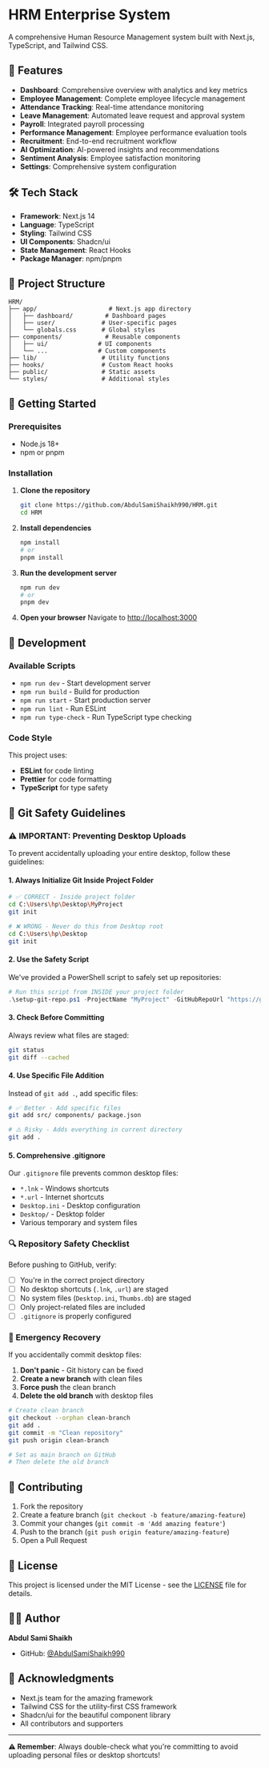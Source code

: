 # HRM Enterprise System

A comprehensive Human Resource Management system built with Next.js, TypeScript, and Tailwind CSS.

## 🚀 Features

- **Dashboard**: Comprehensive overview with analytics and key metrics
- **Employee Management**: Complete employee lifecycle management
- **Attendance Tracking**: Real-time attendance monitoring
- **Leave Management**: Automated leave request and approval system
- **Payroll**: Integrated payroll processing
- **Performance Management**: Employee performance evaluation tools
- **Recruitment**: End-to-end recruitment workflow
- **AI Optimization**: AI-powered insights and recommendations
- **Sentiment Analysis**: Employee satisfaction monitoring
- **Settings**: Comprehensive system configuration

## 🛠️ Tech Stack

- **Framework**: Next.js 14
- **Language**: TypeScript
- **Styling**: Tailwind CSS
- **UI Components**: Shadcn/ui
- **State Management**: React Hooks
- **Package Manager**: npm/pnpm

## 📁 Project Structure

```
HRM/
├── app/                    # Next.js app directory
│   ├── dashboard/         # Dashboard pages
│   ├── user/             # User-specific pages
│   └── globals.css       # Global styles
├── components/            # Reusable components
│   ├── ui/              # UI components
│   └── ...              # Custom components
├── lib/                  # Utility functions
├── hooks/                # Custom React hooks
├── public/               # Static assets
└── styles/               # Additional styles
```

## 🚀 Getting Started

### Prerequisites

- Node.js 18+ 
- npm or pnpm

### Installation

1. **Clone the repository**
   ```bash
   git clone https://github.com/AbdulSamiShaikh990/HRM.git
   cd HRM
   ```

2. **Install dependencies**
   ```bash
   npm install
   # or
   pnpm install
   ```

3. **Run the development server**
   ```bash
   npm run dev
   # or
   pnpm dev
   ```

4. **Open your browser**
   Navigate to [http://localhost:3000](http://localhost:3000)

## 🔧 Development

### Available Scripts

- `npm run dev` - Start development server
- `npm run build` - Build for production
- `npm run start` - Start production server
- `npm run lint` - Run ESLint
- `npm run type-check` - Run TypeScript type checking

### Code Style

This project uses:
- **ESLint** for code linting
- **Prettier** for code formatting
- **TypeScript** for type safety

## 📝 Git Safety Guidelines

### ⚠️ IMPORTANT: Preventing Desktop Uploads

To prevent accidentally uploading your entire desktop, follow these guidelines:

#### 1. **Always Initialize Git Inside Project Folder**
```bash
# ✅ CORRECT - Inside project folder
cd C:\Users\hp\Desktop\MyProject
git init

# ❌ WRONG - Never do this from Desktop root
cd C:\Users\hp\Desktop
git init
```

#### 2. **Use the Safety Script**
We've provided a PowerShell script to safely set up repositories:
```powershell
# Run this script from INSIDE your project folder
.\setup-git-repo.ps1 -ProjectName "MyProject" -GitHubRepoUrl "https://github.com/username/repo.git"
```

#### 3. **Check Before Committing**
Always review what files are staged:
```bash
git status
git diff --cached
```

#### 4. **Use Specific File Addition**
Instead of `git add .`, add specific files:
```bash
# ✅ Better - Add specific files
git add src/ components/ package.json

# ⚠️ Risky - Adds everything in current directory
git add .
```

#### 5. **Comprehensive .gitignore**
Our `.gitignore` file prevents common desktop files:
- `*.lnk` - Windows shortcuts
- `*.url` - Internet shortcuts  
- `Desktop.ini` - Desktop configuration
- `Desktop/` - Desktop folder
- Various temporary and system files

### 🔍 Repository Safety Checklist

Before pushing to GitHub, verify:

- [ ] You're in the correct project directory
- [ ] No desktop shortcuts (`.lnk`, `.url`) are staged
- [ ] No system files (`Desktop.ini`, `Thumbs.db`) are staged
- [ ] Only project-related files are included
- [ ] `.gitignore` is properly configured

### 🚨 Emergency Recovery

If you accidentally commit desktop files:

1. **Don't panic** - Git history can be fixed
2. **Create a new branch** with clean files
3. **Force push** the clean branch
4. **Delete the old branch** with desktop files

```bash
# Create clean branch
git checkout --orphan clean-branch
git add .
git commit -m "Clean repository"
git push origin clean-branch

# Set as main branch on GitHub
# Then delete the old branch
```

## 🤝 Contributing

1. Fork the repository
2. Create a feature branch (`git checkout -b feature/amazing-feature`)
3. Commit your changes (`git commit -m 'Add amazing feature'`)
4. Push to the branch (`git push origin feature/amazing-feature`)
5. Open a Pull Request

## 📄 License

This project is licensed under the MIT License - see the [LICENSE](LICENSE) file for details.

## 👨‍💻 Author

**Abdul Sami Shaikh**
- GitHub: [@AbdulSamiShaikh990](https://github.com/AbdulSamiShaikh990)

## 🙏 Acknowledgments

- Next.js team for the amazing framework
- Tailwind CSS for the utility-first CSS framework
- Shadcn/ui for the beautiful component library
- All contributors and supporters

---

**⚠️ Remember**: Always double-check what you're committing to avoid uploading personal files or desktop shortcuts! 